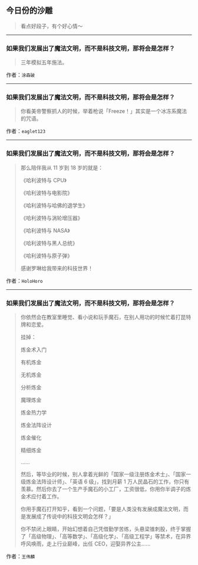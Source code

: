 ## 今日份的沙雕

> 看点好段子，有个好心情～


 
---

### 如果我们发展出了魔法文明，而不是科技文明，那将会是怎样？

> 三年模拟五年施法。


作者：`涂森破`

---

### 如果我们发展出了魔法文明，而不是科技文明，那将会是怎样？

> 你看美帝警察抓人的时候，举着枪说「Freeze！」其实是一个冰冻系魔法的咒语。


作者：`eaglet123`

---

### 如果我们发展出了魔法文明，而不是科技文明，那将会是怎样？

> 那么陪伴我从 11 岁到 18 岁的就是：
> 
> 《哈利波特与 CPU》
> 
> 《哈利波特与电影院》
> 
> 《哈利波特与哈佛的退学生》
> 
> 《哈利波特与涡轮增压器》
> 
> 《哈利波特与 NASA》
> 
> 《哈利波特与黑人总统》
> 
> 《哈利波特与原子弹》
> 
> 感谢罗琳给我带来的科技世界！


作者：`HoloHoro`

---

### 如果我们发展出了魔法文明，而不是科技文明，那将会是怎样？

> 你依然会在教室里睡觉、看小说和玩手魔石，在别人用功的时候忙着打昆特牌和恋爱。
> 
> 挂掉：
> 
> 炼金术入门
> 
> 有机炼金
> 
> 无机炼金
> 
> 分析炼金
> 
> 魔理炼金
> 
> 炼金热力学
> 
> 炼金法阵设计
> 
> 炼金催化
> 
> 精细炼金
> 
> ……
> 
> 然后，等毕业的时候，别人拿着光鲜的「国家一级注册炼金术士」、「国家一级炼金法阵设计师」、「英语 6 级」，找到月薪 1 万人民晶石的工作，你只有羡慕。然后你去了一个生产手魔石的小工厂，工资很低，你用你半调子的炼金术应付着工作。
> 
> 你用手魔石打开知乎，看到一个问题，「要是人类没有发展成魔法文明，而是发展成了传说中的科技文明会怎样？」
> 
> 你不禁闭上眼睛，开始幻想着自己凭借勤学苦练，头悬梁锥刺股，终于掌握了「高级物理」、「高等数学」、「高级化学」、「高级工程学」等禁术，在异界呼风唤雨，走上行业巅峰，出任 CEO，迎娶异界公主……


作者：`王伟麟`